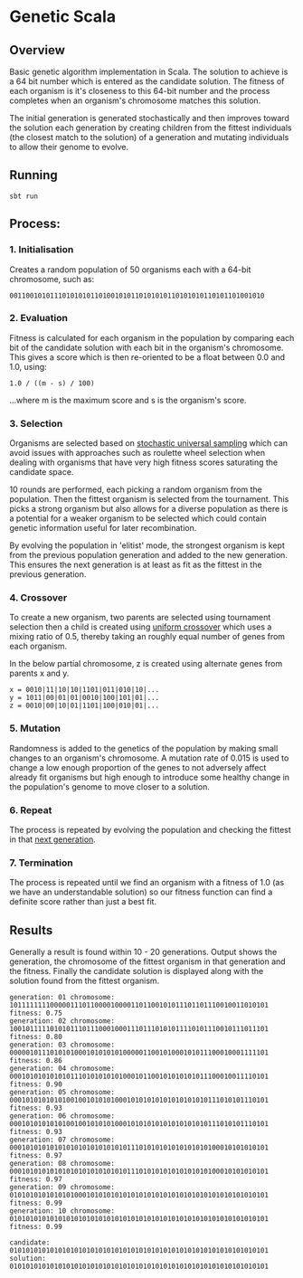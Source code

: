 # Genetic Scala

## Overview 

Basic genetic algorithm implementation in Scala. The solution to achieve is a 64 bit number which is entered as the candidate solution. The fitness of each organism is it's closeness to this 64-bit number and the process completes when an organism's chromosome matches this solution. 

The initial generation is generated stochastically and then improves toward the solution each generation by creating children from the fittest individuals (the closest match to the solution) of a generation and mutating individuals to allow their genome to evolve.

## Running

```
sbt run
```

## Process:

### 1. Initialisation

Creates a random population of 50 organisms each with a 64-bit chromosome, such as:

```
001100101011101010101101001010110101010110101010110101101001010
```

### 2. Evaluation
 
Fitness is calculated for each organism in the population by comparing each bit of the candidate solution with each 
bit in the organism's chromosome. This gives a score which is then re-oriented to be a float between 0.0 and 1.0, using:

```
1.0 / ((m - s) / 100)
```

...where m is the maximum score and s is the organism's score.

### 3. Selection

Organisms are selected based on 
[stochastic universal sampling](https://en.wikipedia.org/wiki/Stochastic_universal_sampling) which can avoid issues 
with approaches such as roulette wheel selection when dealing with organisms that have very high fitness scores 
saturating the candidate space.

10 rounds are performed, each picking a random organism from the population. Then the fittest organism is selected from 
the  tournament. This picks a strong organism but also allows for a diverse population as there is a potential for a 
weaker organism to be selected which could contain genetic information useful for later recombination.

By evolving the population in 'elitist' mode, the strongest organism is kept from the previous population generation 
and added to the new generation. This ensures the next generation is at least as fit as the fittest in the previous 
generation. 

### 4. Crossover

To create a new organism, two parents are selected using tournament selection then a child is created using 
[uniform crossover](https://en.wikipedia.org/wiki/Crossover_(genetic_algorithm)#Uniform_Crossover_and_Half_Uniform_Crossover)
which uses a mixing ratio of 0.5, thereby taking an roughly equal number of genes from each organism. 

In the below partial chromosome, z is created using alternate genes from parents x and y.

```
x = 0010|11|10|10|1101|011|010|10|...
y = 1011|00|01|01|0010|100|101|01|...
z = 0010|00|10|01|1101|100|010|01|...
```

### 5. Mutation

Randomness is added to the genetics of the population by making small changes to an organism's chromosome. A mutation rate
of 0.015 is used to change a low enough proportion of the genes to not adversely affect already fit organisms but high 
enough to introduce some healthy change in the population's genome to move closer to a solution. 

### 6. Repeat

The process is repeated by evolving the population and checking the fittest in that 
[next generation](https://en.wikipedia.org/wiki/Star_Trek:_The_Next_Generation).

### 7. Termination

The process is repeated until we find an organism with a fitness of 1.0 (as we have an understandable solution) so our 
fitness function can find a definite score rather than just a best fit.

## Results

Generally a result is found within 10 - 20 generations. Output shows the generation, the chromosome of the fittest 
organism in that generation and the fitness. Finally the candidate solution is displayed along with the solution found
from the fittest organism.

```
generation: 01 chromosome: 1011111111000001110110000100001101100101011101101110010011010101 fitness: 0.75
generation: 02 chromosome: 1001011111010101110111000100011101110101011110101110010111011101 fitness: 0.80
generation: 03 chromosome: 0000010111010101000101010101000001100101000101011100010001111101 fitness: 0.86
generation: 04 chromosome: 0001010101010101110101010101000101100101010101011100010011110101 fitness: 0.90
generation: 05 chromosome: 0001010101010100100101010100010101010101010101010111010101110101 fitness: 0.93
generation: 06 chromosome: 0001010101010100100101010100010101010101010101010111010101110101 fitness: 0.93
generation: 07 chromosome: 0001010101010101010101010101011101010101010101010100010101010101 fitness: 0.97
generation: 08 chromosome: 0001010101010101010101010101011101010101010101010100010101010101 fitness: 0.97
generation: 09 chromosome: 0101010101010101000101010101010101010101010101010101010101010101 fitness: 0.99
generation: 10 chromosome: 0101010101010101010101010101010101010101010101010101010101010101 fitness: 0.99

candidate:  0101010101010101010101010101010101010101010101010101010101010101
solution:   0101010101010101010101010101010101010101010101010101010101010101
```
